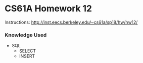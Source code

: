 CS61A Homework 12
=======
Instructions: http://inst.eecs.berkeley.edu/~cs61a/sp18/hw/hw12/

### Knowledge Used
* SQL
    * SELECT
    * INSERT
